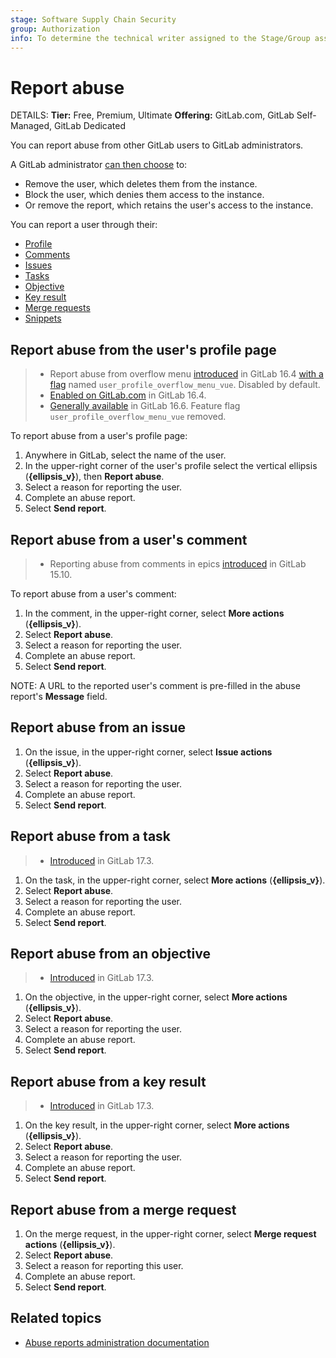 ```yaml
---
stage: Software Supply Chain Security
group: Authorization
info: To determine the technical writer assigned to the Stage/Group associated with this page, see https://handbook.gitlab.com/handbook/product/ux/technical-writing/#assignments
---
```


# Report abuse

DETAILS:
**Tier:** Free, Premium, Ultimate
**Offering:** GitLab.com, GitLab Self-Managed, GitLab Dedicated

You can report abuse from other GitLab users to GitLab administrators.

A GitLab administrator [can then choose](../administration/review_abuse_reports.md) to:

- Remove the user, which deletes them from the instance.
- Block the user, which denies them access to the instance.
- Or remove the report, which retains the user's access to the instance.

You can report a user through their:

- [Profile](#report-abuse-from-the-users-profile-page)
- [Comments](#report-abuse-from-a-users-comment)
- [Issues](#report-abuse-from-an-issue)
- [Tasks](#report-abuse-from-a-task)
- [Objective](#report-abuse-from-an-objective)
- [Key result](#report-abuse-from-a-key-result)
- [Merge requests](#report-abuse-from-a-merge-request)
- [Snippets](snippets.md#mark-snippet-as-spam)

## Report abuse from the user's profile page

> - Report abuse from overflow menu [introduced](https://gitlab.com/gitlab-org/gitlab/-/issues/414773) in GitLab 16.4 [with a flag](../administration/feature_flags.md) named `user_profile_overflow_menu_vue`. Disabled by default.
> - [Enabled on GitLab.com](https://gitlab.com/gitlab-org/gitlab/-/issues/414773) in GitLab 16.4.
> - [Generally available](https://gitlab.com/gitlab-org/gitlab/-/issues/414773) in GitLab 16.6. Feature flag `user_profile_overflow_menu_vue` removed.

To report abuse from a user's profile page:

1. Anywhere in GitLab, select the name of the user.
1. In the upper-right corner of the user's profile select the vertical ellipsis (**{ellipsis_v}**), then **Report abuse**.
1. Select a reason for reporting the user.
1. Complete an abuse report.
1. Select **Send report**.

## Report abuse from a user's comment

> - Reporting abuse from comments in epics [introduced](https://gitlab.com/gitlab-org/gitlab/-/issues/389992) in GitLab 15.10.

To report abuse from a user's comment:

1. In the comment, in the upper-right corner, select **More actions** (**{ellipsis_v}**).
1. Select **Report abuse**.
1. Select a reason for reporting the user.
1. Complete an abuse report.
1. Select **Send report**.

NOTE:
A URL to the reported user's comment is pre-filled in the abuse report's
**Message** field.

## Report abuse from an issue

1. On the issue, in the upper-right corner, select **Issue actions** (**{ellipsis_v}**).
1. Select **Report abuse**.
1. Select a reason for reporting the user.
1. Complete an abuse report.
1. Select **Send report**.

## Report abuse from a task

> - [Introduced](https://gitlab.com/gitlab-org/gitlab/-/issues/461848) in GitLab 17.3.

1. On the task, in the upper-right corner, select  **More actions** (**{ellipsis_v}**).
1. Select **Report abuse**.
1. Select a reason for reporting the user.
1. Complete an abuse report.
1. Select **Send report**.

## Report abuse from an objective

> - [Introduced](https://gitlab.com/gitlab-org/gitlab/-/issues/461848) in GitLab 17.3.

1. On the objective, in the upper-right corner, select  **More actions** (**{ellipsis_v}**).
1. Select **Report abuse**.
1. Select a reason for reporting the user.
1. Complete an abuse report.
1. Select **Send report**.

## Report abuse from a key result

> - [Introduced](https://gitlab.com/gitlab-org/gitlab/-/issues/461848) in GitLab 17.3.

1. On the key result, in the upper-right corner, select  **More actions** (**{ellipsis_v}**).
1. Select **Report abuse**.
1. Select a reason for reporting the user.
1. Complete an abuse report.
1. Select **Send report**.

## Report abuse from a merge request

1. On the merge request, in the upper-right corner, select **Merge request actions** (**{ellipsis_v}**).
1. Select **Report abuse**.
1. Select a reason for reporting this user.
1. Complete an abuse report.
1. Select **Send report**.

## Related topics

- [Abuse reports administration documentation](../administration/review_abuse_reports.md)
